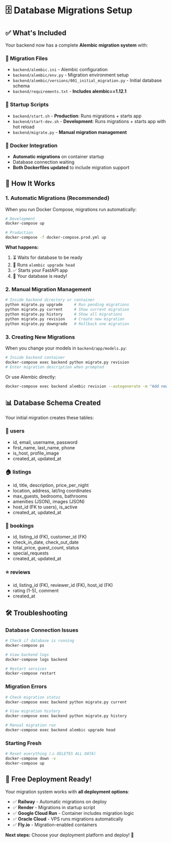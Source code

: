 # 🗄️ Database Migrations Setup

## ✅ What's Included

Your backend now has a complete **Alembic migration system** with:

### 📁 Migration Files
- `backend/alembic.ini` - Alembic configuration
- `backend/alembic/env.py` - Migration environment setup
- `backend/alembic/versions/001_initial_migration.py` - Initial database schema
- `backend/requirements.txt` - **Includes alembic==1.12.1**

### 🚀 Startup Scripts
- `backend/start.sh` - **Production**: Runs migrations + starts app
- `backend/start-dev.sh` - **Development**: Runs migrations + starts app with hot reload
- `backend/migrate.py` - **Manual migration management**

### 🐳 Docker Integration
- **Automatic migrations** on container startup
- Database connection waiting
- **Both Dockerfiles updated** to include migration support

## 🔧 How It Works

### 1. **Automatic Migrations (Recommended)**
When you run Docker Compose, migrations run automatically:

```bash
# Development
docker-compose up

# Production  
docker-compose -f docker-compose.prod.yml up
```

**What happens:**
1. ⏳ Waits for database to be ready
2. 🔄 Runs `alembic upgrade head` 
3. ✅ Starts your FastAPI app
4. 🎯 Your database is ready!

### 2. **Manual Migration Management**

```bash
# Inside backend directory or container
python migrate.py upgrade     # Run pending migrations
python migrate.py current     # Show current migration
python migrate.py history     # Show all migrations
python migrate.py revision    # Create new migration
python migrate.py downgrade   # Rollback one migration
```

### 3. **Creating New Migrations**

When you change your models in `backend/app/models.py`:

```bash
# Inside backend container
docker-compose exec backend python migrate.py revision
# Enter migration description when prompted
```

Or use Alembic directly:
```bash
docker-compose exec backend alembic revision --autogenerate -m "Add new field"
```

## 📊 Database Schema Created

Your initial migration creates these tables:

### 👤 **users**
- id, email, username, password
- first_name, last_name, phone
- is_host, profile_image
- created_at, updated_at

### 🏠 **listings** 
- id, title, description, price_per_night
- location, address, lat/lng coordinates
- max_guests, bedrooms, bathrooms
- amenities (JSON), images (JSON)
- host_id (FK to users), is_active
- created_at, updated_at

### 📅 **bookings**
- id, listing_id (FK), customer_id (FK)
- check_in_date, check_out_date
- total_price, guest_count, status
- special_requests
- created_at, updated_at

### ⭐ **reviews**
- id, listing_id (FK), reviewer_id (FK), host_id (FK)
- rating (1-5), comment
- created_at

## 🛠️ Troubleshooting

### Database Connection Issues
```bash
# Check if database is running
docker-compose ps

# View backend logs
docker-compose logs backend

# Restart services
docker-compose restart
```

### Migration Errors
```bash
# Check migration status
docker-compose exec backend python migrate.py current

# View migration history
docker-compose exec backend python migrate.py history

# Manual migration run
docker-compose exec backend alembic upgrade head
```

### Starting Fresh
```bash
# Reset everything (⚠️ DELETES ALL DATA)
docker-compose down -v
docker-compose up
```

## 🎯 Free Deployment Ready!

Your migration system works with **all deployment options**:

- ✅ **Railway** - Automatic migrations on deploy
- ✅ **Render** - Migrations in startup script
- ✅ **Google Cloud Run** - Container includes migration logic
- ✅ **Oracle Cloud** - VPS runs migrations automatically
- ✅ **Fly.io** - Migration-enabled containers

**Next steps:** Choose your deployment platform and deploy! 🚀 